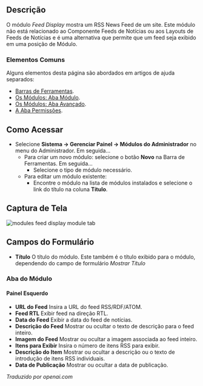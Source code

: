<!-- Filename: Help4.x:Admin_Modules:_Feed_Display  / Display title: Módulos: Exibição de Feed -->

## Descrição

O módulo *Feed Display* mostra um RSS News Feed de um site. Este módulo não está relacionado ao Componente Feeds de Notícias ou aos Layouts de Feeds de Notícias e é uma alternativa que permite que um feed seja exibido em uma posição de Módulo.

### Elementos Comuns

Alguns elementos desta página são abordados em artigos de ajuda separados:

* [Barras de Ferramentas](jdocmanual?article=help/common-elements/toolbars).
* [Os Módulos: Aba Módulo](jdocmanual?article=help/modules/modules-module-tab).
* [Os Módulos: Aba Avançado](jdocmanual?article=help/modules/modules-advanced-tab).
* [A Aba Permissões](jdocmanual?article=help/common-elements/edit-permissions).

## Como Acessar

- Selecione **Sistema → Gerenciar Painel → Módulos do Administrador** no
  menu do Administrador. Em seguida...
  - Para criar um novo módulo: selecione o botão **Novo** na Barra de Ferramentas. Em seguida...
    - Selecione o tipo de módulo necessário.
  - Para editar um módulo existente:
    - Encontre o módulo na lista de módulos instalados e selecione o
      link do título na coluna **Título**.

## Captura de Tela

![modules feed display module tab](../../../ptbr/images/modules-admin/modules-feed-display-module-tab.png)

## Campos do Formulário

- **Título** O título do módulo. Este também é o título exibido
  para o módulo, dependendo do campo de formulário *Mostrar Título*

### Aba do Módulo

#### Painel Esquerdo

- **URL do Feed** Insira a URL do feed RSS/RDF/ATOM.
- **Feed RTL** Exibir feed na direção RTL.
- **Data do Feed** Exibir a data do feed de notícias.
- **Descrição do Feed** Mostrar ou ocultar o texto de descrição para o feed inteiro.
- **Imagem do Feed** Mostrar ou ocultar a imagem associada ao feed inteiro.
- **Itens para Exibir** Insira o número de itens RSS para exibir.
- **Descrição do Item** Mostrar ou ocultar a descrição ou o texto de introdução de
  itens RSS individuais.
- **Data de Publicação** Mostrar ou ocultar a data de publicação.

*Traduzido por openai.com*

